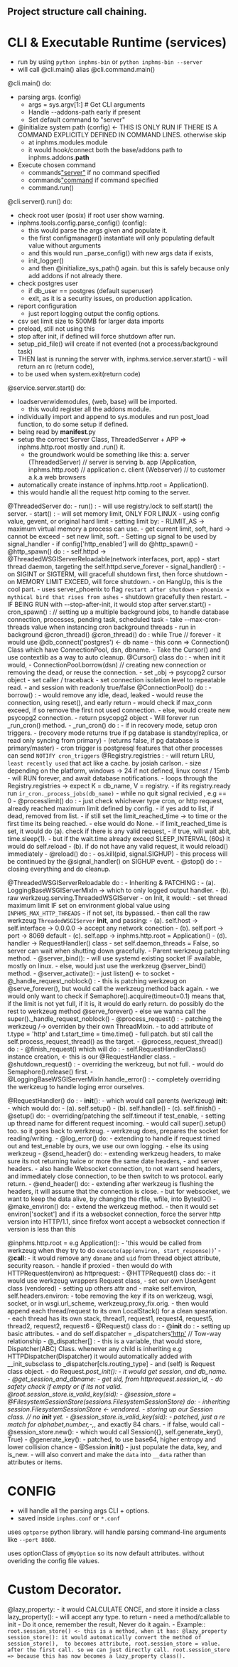 
## Project structure call chaining.

# CLI & Executable Runtime (services)

- run by using `python inphms-bin` or `python inphms-bin --server`
- will call @cli.main() alias @cli.command.main()

@cli.main() do:
- parsing args. (config)
    - args = sys.argv[1:] # Get CLI arguments
    - Handle --addons-path early if present
    - Set default command to "server"
- @initialize system path (config) <- THIS IS ONLY RUN IF THERE IS A COMMAND EXPLICITLY DEFINED IN COMMAND LINES. otherwise skip
    - at inphms.modules.module
    - it would hook/connect both the base/addons path to inphms.addons.__path__
- Execute chosen command
    - commands["server"]() if no command specified
    - commands["command]() if command specified
    - command.run()

@cli.server().run() do:
- check root user (posix) if root user show warning.
- inphms.tools.config.parse_config() (config):
    - this would parse the args given and populate it.
    - the first configmanager() instantiate will only populating default value without arguments
    - and this would run _parse_config() with new args data if exists,
    - init_logger()
    - and then @initialize_sys_path() again. but this is safely because only add addons if not already there.
- check postgres user
    - if db_user == postgres (default superuser)
    - exit, as it is a security issues, on production application.
- report configuration
    - just report logging output the config options.
- csv set limit size to 500MB for larger data imports
- preload, still not using this
- stop after init, if defined will force shutdown after run.
- setup_pid_file() will create if not evented (not a process/background task)
- THEN last is running the server with, inphms.service.server.start() - will return an rc (return code),
- to be used when system.exit(return code)

@service.server.start() do:
- loadserverwidemodules, (web, base) will be imported.
    - this would register all the addons module.
- individually import and append to sys.modules and run post_load function, to do some setup if defined.
- being read by __manifest__.py
- setup the correct Server Class, ThreadedServer + APP => inphms.http.root mostly and .run() it.
    - the groundwork would be something like this:
        a. server (ThreadedServer) // server is serving
        b. app (Application, inphms.http.root) // application
        c. client (Webserver) // to customer a.k.a web browsers
- automatically create instance of inphms.http.root = Application().
- this would handle all the request http coming to the server.
    

@ThreadedServer do:
    - run() :
        - will use registry.lock to self.start() the server.
    - start() :
        - will set memory limit, ONLY FOR LINUX
            - using config value, gevent, or original hard limit
            - setting limit by:
                - RLIMIT_AS -> maximum virtual memory a process can use.
                - get current limit, soft, hard -> cannot be exceed
                - set new limit, soft.
        - Setting up signal to be used by signal_handler
        - if config['http_enabled'] will do @http_spawn()
            - @http_spawn() do :
                - self.httpd -> @ThreadedWSGIServerReloadable(network interfaces, port, app)
                - start thread daemon, targeting the self.httpd.serve_forever
    - signal_handler() :
        - on SIGINT or SIGTERM, will gracefull shutdown first, then force shutdown
        - on MEMORY LIMIT EXCEED, will force shutdown.
        - on HangUp, this is the cool part.
            - uses server_phoenix to flag `restart after shutdown`
            - `phoenix = mythical bird that rises from ashes`
            - shutdown gracefully then restart.
    - IF BEING RUN with --stop-after-init, it would stop after server.start()
    - cron_spawn() : // setting up a multiple background jobs, to handle database connection,
                        processes, pending task, scheduled task
        - take --max-cron-threads value when instancing cron background threads
        - run in background @cron_thread()
        @cron_thread() do : while True // forever
            - it would use @db_connect('postgres') <- db name
            - this conn => Connection() Class which have ConnectionPool, dsn, dbname.
            - Take the Cursor() and use contextlib as a way to auto cleanup.
            @Cursor() class do :
                - when init it would,
                - ConnectionPool.borrow(dsn) // creating new connection or removing the dead, or reuse the connection.
                - set _obj -> psycopg2 cursor object
                - set caller / traceback
                - set connection isolation level to repeatable read.
                - and session with readonly true/false
            @ConnectionPool() do :
                - borrow() :
                    - would remove any idle, dead, leaked
                    - would reuse the connection, using reset(), and early return
                    - would check if max_conn exceed, if so remove the first not used connection.
                    - else, would create new psycopg2 connection.
                    - return psycopg2 object
            - Will forever run _run_cron() method.
            - _run_cron() do :
                - if in recovery mode, setup cron triggers.
                - (recovery mode returns true if pg database is standby/replica, or read only syncing from primary)
                - (returns false, if pg database is primary/master)
                - cron trigger is postgresql features that other processes can send `NOTIFY cron_triggers`
                @Registry.registries :
                    - will return LRU, `least recently used` that act like a cache. by josiah carlson.
                    - size depending on the platform, windows -> 24 if not defined, linux const / 15mb
                - will RUN forever, and await database notifications.
                - loops through the Registry.registries -> expect K = db_name, V = registry.
                - if its registry.ready run `ir_cron._process_jobs(db_name)`
    - while no quit signal recivied , e.g == 0
    - @processlimit() do :
        - just check whichever type cron, or http request, already reached maximum limit defined by config.
        - if yes add to list, if dead, removed from list.
        - if still set the limit_reached_time -> to time or the first time its being reached.
        - else would do None.
    - if limit_reached_time is set, it would do (a). check if there is any valid request,
    - if true, will wait abit, time.sleep(1).
    - but if the wait.time already exceed SLEEP_INTERVAL (60s) it would do self.reload
    - (b). if do not have any valid request, it would reload() immediately
    - @reload() do :
        - os.kill(pid, signal.SIGHUP)
        - this process will be continued by the @signal_handler() on SIGHUP event.
    - @stop() do :
        - closing everything and do cleanup.


@ThreadedWSGIServerReloadable do :
    - Inheriting & PATCHING : 
        - (a). LoggingBaseWSGIServerMixIn -> which to only logged output handler.
        - (b). raw werkzeug.serving.ThreadedWSGIServer
    - on Init, it would:
        - set thread maximum limit IF set on environment global value using `INPHMS_MAX_HTTP_THREADS`
        - if not set, its bypassed.
        - then call the raw werkzeug `ThreadedWSGIServer` __init__, and passing:
            - (a). self.host -> self.interface -> 0.0.0.0 -> accept any network conection
            - (b). self.port -> port -> 8069 default
            - (c). self.app -> inphms.http.root = Application()
            - (d). handler -> RequestHandler() class
        - set self.daemon_threads = False, so server can wait when shutting down gracefully.
    - Parent werkzeug patching method.
        - @server_bind():
            - will use systemd existing socket IF available, mostly on linux.
            - else, would just use the werkzeug @server_bind() method.
        - @server_activate():
            - just listen() <- to socket
        - @_handle_request_noblock() :
            - this is patching werkzeug on @serve_forever(), but would call the werkzeug method back again.
            - we would only want to check if Semaphore().acquire(timeout=0.1) means that, if the limit is not yet full, if it is, it would do early return. do possibly do the rest to werkzeug method @serve_forever()
            - else we wanna call the super()._handle_request_noblock()
        - @process_request() :
            - patching the werkzeug /-> overriden by their own ThreadMixin.
            - to add attribute of t.type = 'http' and t.start_time = time.time()
            - full patch. but stil call the self.process_request_thread() as the target.
            - @process_request_thread() do :
                - @finish_request() which will do :
                    - self.RequestHandlerClass() instance creation, <- this is our @RequestHandler class.
        - @shutdown_request() :
            - overriding the werkzeug, but not full.
            - would do Semaphore().release() first.
        - @LoggingBaseWSGIServerMixIn.handle_error() :
            - completely overriding the werkzeug to handle loging error ourselves.


@RequestHandler() do :
    - __init__():
        - which would call parents (werkzeug) __init__:
            - which would do:
                - (a). self.setup()
                - (b). self.handle()
                - (c). self.finish()
    - @setup() do:
        - overriding/patching the self.timeout if test_enable,
        - setting up thread name for different request incoming.
        - would call super().setup() too. so it goes back to werkzeug.
        - werkzeug does, prepares the socket for reading/writing.
    - @log_error() do:
        - extending to handle if request timed out and test_enable by ours, we use our own logging.
        - else its using werkzeug
    - @send_header() do:
        - extending werkzeug headers, to make sure its not returning twice or more the same date headers,
        - and server headers.
        - also handle Websocket connection, to not want send headers, and immediately close connection, to be then switch to ws protocol. early return.
    - @end_header() do:
        - extending after werkzeug is flushing the headers, it will assume that the connection is close.
        - but for websocket, we want to keep the data alive, by changing the rfile, wfile, into BytesIO()
    - @make_environ() do:
        - extend the werkzeug method.
        - then it would set environ['socket'] and if its a websocket connection, force the server http version into HTTP/1.1, since firefox wont accept a websocket connection if version is less than this

@inphms.http.root = e.g Application():
    - 'this would be called from werkzeug when they try to do `execute(app(environ, start_response))`'
    - @__call__:
        - it would remove any `dbname` and `uid` from thread object attribute, security reason.
        - handle if proxied
        - then would do with HTTPRequest(environ) as httprequest:
            - @HTTPRequest() class do:
                - it would use werkzeug wrappers Request class,
                - set our own UserAgent class (vendored)
                - setting up others attr and
                - make self.environ, self.headers.environ:
                    - tobe removing the key if its on werkzeug, wsgi, socket, or in wsgi.url_scheme, werkzeug.proxy_fix.orig.
        - then would append each thread/request to its own LocalStack() for a clean spearation.
        - each thread has its own stack, thread1, request1, request4, request5, thread2, request2, request6
        - @Request() class do :
            - @__init__ do :
                - setting up basic attributes.
                - and do self.dispatcher = _dispatchers['http'](self) // Tow-way relationship
                - @_dispatcher[] :
                    - this is a variable, that would store, Dispatcher(ABC) Class. whenever any child is inheriting e.g HTTPDispatcher(Dispatcher) it would automatically added with __init_subsclass to _dispatcher[cls.routing_type]
                    - and (self) is Request class object.
        - do Request._post_init():
            - it would get session, and db_name.
            - @_get_session_and_dbname:
                - get sid, from httprequest._session_id__,
                - do safety check if empty or if its not valid.
                    @root.session_store.is_valid_key(sid):
                        - @session_store = @FilesystemSessionStore(sessions.FilesystemSessionStore) do:
                            - inheriting session.FilesystemSessionStore <- vendored.
                            - storing up our Session class. // no __init__ yet.
                        - @session_store.is_valid_key(sid):
                            - patched, just a re match for alphabet,number,-,_, and exactly 84 chars.
                - if false, would call
                    - @session_store.new():
                        - which would call Session({}, self.generate_key(), True)
                        - @generate_key():
                            - patched, to use base64, higher entropy and lower collision chance
                        - @Session.__init__()
                            - just populate the data, key, and is_new.
                            - will also convert and make the `data` into `__data` rather than attributes or items.

# CONFIG

- will handle all the parsing args CLI + options.
- saved inside `inphms.conf` or `*.conf`

uses `optparse` python library.
will handle parsing command-line arguments like `--port 8080`.

uses optionClass of `@MyOption` so its now default attributes. without overiding the config file values.

# Custom Decorator.

@lazy_property:
    - it would CALCULATE ONCE, and store it inside a class lazy_property():
    - will accept any type. to return
    - need a method/callable to init
    - Do it once, remember the result, Never do it again.
    - Example::
        `root.session_store() <- this is a method, when it has:
            @lazy_property
            session_store():
        it would automatically convert the method of session_store(), 
        to becomes attribute, root.session_store = value. after the first call.
        so we can just directly call.
        root.session_store => because this has now becomes a lazy_property class().`
